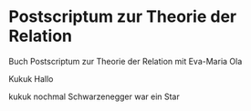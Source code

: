 # Postscriptum zur Theorie der Relation
Buch Postscriptum zur Theorie der Relation mit Eva-Maria
Ola

Kukuk
Hallo

kukuk nochmal
Schwarzenegger war ein Star

